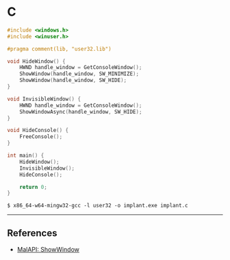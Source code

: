# C

```c
#include <windows.h>
#include <winuser.h>

#pragma comment(lib, "user32.lib")

void HideWindow() {
    HWND handle_window = GetConsoleWindow();
    ShowWindow(handle_window, SW_MINIMIZE);
    ShowWindow(handle_window, SW_HIDE);
}

void InvisibleWindow() {
    HWND handle_window = GetConsoleWindow();
    ShowWindowAsync(handle_window, SW_HIDE);
}

void HideConsole() {
    FreeConsole();
}

int main() {
	HideWindow();
	InvisibleWindow();
	HideConsole();

	return 0;
}
```

```
$ x86_64-w64-mingw32-gcc -l user32 -o implant.exe implant.c
```

---
## References

- [MalAPI: ShowWindow](https://malapi.io/winapi/ShowWindow)